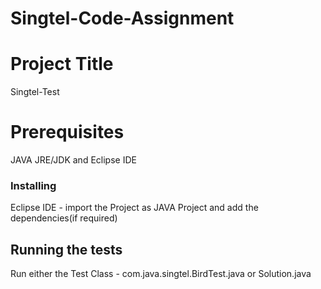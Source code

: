 # Singtel-Code-Assignment
# Project Title

Singtel-Test

# Prerequisites
JAVA JRE/JDK and Eclipse IDE 

### Installing
Eclipse IDE - import the Project as JAVA Project and add the dependencies(if required) 

 ## Running the tests
Run either the Test Class - com.java.singtel.BirdTest.java or Solution.java
